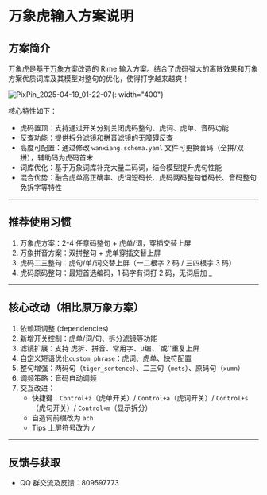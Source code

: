 # 万象虎输入方案说明

## 方案简介
万象虎是基于[万象方案](https://github.com/amzxyz/rime_wanxiang_pinyin)改造的 Rime 输入方案。结合了虎码强大的离散效果和万象方案优质词库及其模型对整句的优化，使得打字越来越爽！

![PixPin_2025-04-19_01-22-07](https://github.com/user-attachments/assets/4367e1b2-54f9-4606-8b8c-b0c20f82c227){: width="400"}


核心特性如下：
- 虎码置顶：支持通过开关分别关闭虎码整句、虎词、虎单、音码功能
- 反查功能：提供拆分滤镜和拼音滤镜的无障碍反查
- 高度可配置：通过修改 `wanxiang.schema.yaml` 文件可更换音码（全拼/双拼），辅助码为虎码首末
- 词库优化：基于万象词库补充大量二码词，结合模型提升虎句性能
- 混合优势：融合虎单高正确率、虎词短码长、虎码两码整句低码长、音码整句免拆字等特性

---

## 推荐使用习惯
1. 万象虎方案：2-4 任意码整句 + 虎单/词，穿插交替上屏  
2. 万象拼音方案：双拼整句 + 虎单穿插交替上屏  
3. 虎码二三整句：虎句/单/词交替上屏（一二根字 2 码 / 三四根字 3 码）
4. 虎码原码整句：最短首选编码，1 码字有词打 2 码，无词后加 _

---

## 核心改动（相比原万象方案）
1. 依赖项调整 (dependencies)  
2. 新增开关控制：虎单/词/句、拆分滤镜等功能  
3. 滤镜扩展：支持 虎拆、拼音、常用字、u编、`或''重复上屏  
4. 自定义短语优化`custom_phrase`：虎词、虎单、快符配置  
5. 整句增强：两码句（`tiger_sentence`）、二三句（`mets`）、原码句（`xumn`）  
6. 调频策略：音码自动调频  
7. 交互改进：  
   - 快捷键：`Control+z`（虎单开关）/ `Control+a`（虎词开关）/ `Control+s`（虎句开关）/ `Control+m`（显示拆分）  
   - 自造词前缀改为 `ach`  
   - Tips 上屏符号改为 `/`

---

## 反馈与获取
- QQ 群交流及反馈：809597773  
